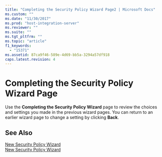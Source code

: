 ```yaml
---
title: "Completing the Security Policy Wizard Page2 | Microsoft Docs"
ms.custom: ""
ms.date: "11/30/2017"
ms.prod: "host-integration-server"
ms.reviewer: ""
ms.suite: ""
ms.tgt_pltfrm: ""
ms.topic: "article"
f1_keywords: 
  - "15371"
ms.assetid: 87ca9f46-589e-4d69-bb5a-3294a57df918
caps.latest.revision: 4
---
```

# Completing the Security Policy Wizard Page
Use the **Completing the Security Policy Wizard** page to review the choices and settings you made in the previous wizard pages. You can return to an earlier wizard page to change a setting by clicking **Back**.  
  
## See Also  
 [New Security Policy Wizard](../core/new-security-policy-wizard1.md)   
 [New Security Policy Wizard](../core/new-security-policy-wizard1.md)